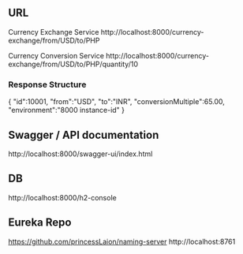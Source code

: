 

## URL
Currency Exchange Service
http://localhost:8000/currency-exchange/from/USD/to/PHP

Currency Conversion Service
http://localhost:8000/currency-exchange/from/USD/to/PHP/quantity/10

### Response Structure
{
    "id":10001,
    "from":"USD",
    "to":"INR",
    "conversionMultiple":65.00,
    "environment":"8000 instance-id"
}

## Swagger / API documentation
http://localhost:8000/swagger-ui/index.html

## DB
http://localhost:8000/h2-console

## Eureka Repo
https://github.com/princessLaion/naming-server
http://localhost:8761

